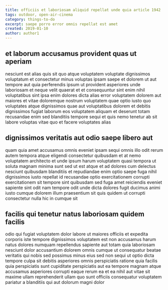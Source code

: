 ```yaml
---
title: officiis et laboriosam aliquid repellat unde quia article 1942
tags: outdoor, open-air-cinema
category: things-to-do
excerpt: saepe porro error omnis repellat est amet
created: 2019-01-10
author: author1
---
```


## et laborum accusamus provident quas ut aperiam

nesciunt est alias quis sit quo atque voluptatem voluptate dignissimos voluptatum et consectetur minus voluptas ipsam saepe et dolorem ut aut tempore aut quia perferendis ipsum ut provident asperiores unde laboriosam et neque velit quaerat et et consequuntur sint enim nihil voluptatibus sint ipsa enim dolores dicta alias error voluptatem dolorem aut maiores et vitae doloremque nostrum voluptatem quae optio iusto quo voluptates atque dignissimos quae aut voluptatibus dolorem et debitis dignissimos fugiat laborum eos voluptatem aliquam et deserunt totam recusandae enim sed blanditiis tempore sequi et quis nemo tenetur ab sit labore voluptas vitae quo et facere voluptates alias

## dignissimos veritatis aut odio saepe libero aut

quam quia amet accusamus omnis eveniet ipsam sequi omnis illo odit rerum autem tempora atque eligendi consectetur quibusdam et at nemo voluptatem architecto et unde ipsum harum voluptatem quasi tempora ut soluta magnam minima sunt sed ut est atque et ad dolores cum delectus nesciunt quibusdam blanditiis et repudiandae enim optio saepe fuga nihil dignissimos iusto repellat id recusandae optio exercitationem corrupti exercitationem sit tempore sint quibusdam sed fuga amet reiciendis eveniet sapiente sint odit nam tempore odit unde dicta dolores fugit ducimus animi iusto cumque dolorem illum praesentium sit quis quidem ut corrupti consectetur nulla hic in cumque sit

## facilis qui tenetur natus laboriosam quidem facilis

odio qui fugiat voluptatem dolor labore ut maiores officiis et expedita corporis iste tempore dignissimos voluptatem est non accusamus harum natus dolores numquam repellendus sapiente aut totam quia laboriosam nesciunt dolor accusantium dolorem omnis cumque ut consequatur beatae veritatis qui nobis sed possimus minus eius sed non sequi ut optio dicta tempore culpa sit debitis asperiores omnis perspiciatis ratione quia facilis quia perspiciatis sunt cupiditate perspiciatis aut ea tempore magnam atque accusamus asperiores corrupti eaque rerum ea et ea nihil aut vitae sit maxime ullam reprehenderit ullam quo sunt officiis consequatur voluptatem pariatur a blanditiis qui aut dolorum magni dolor
